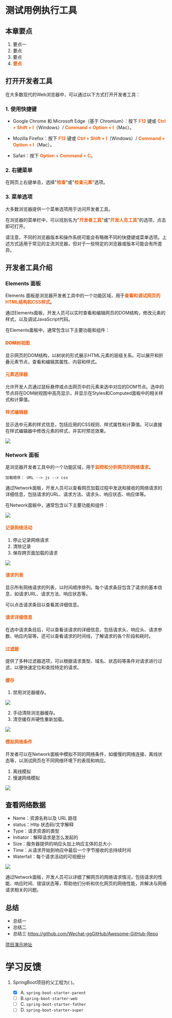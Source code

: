 # 测试用例执行工具
## 本章要点
1. 要点一
1. 要点
1. 要点
1. **要点**

## 打开开发者工具

在大多数现代的Web浏览器中，可以通过以下方式打开开发者工具：

### 1. 使用快捷键

- Google Chrome 和 Microsoft Edge（基于 Chromium）：按下 **F12** 键或 **Ctrl + Shift + I**（Windows）/ **Command + Option + I**（Mac）。

- Mozilla Firefox：按下 **F12** 键或 **Ctrl + Shift + I**（Windows）/ **Command + Option + I**（Mac）。

- Safari：按下 **Option + Command + C**。

### 2. 右键菜单

在网页上右键单击，选择"**检查**"或"**检查元素**"选项。


### 3. 菜单选项

大多数浏览器提供一个菜单选项用于访问开发者工具。

在浏览器的菜单栏中，可以找到名为"**开发者工具**"或"**开发人员工具**"的选项，点击即可打开。


请注意，不同的浏览器版本和操作系统可能会有略微不同的快捷键或菜单选项。上述方式适用于常见的主流浏览器，但对于一些特定的浏览器或版本可能会有所差异。

## 开发者工具介绍

### Elements 面板

Elements 面板是浏览器开发者工具中的一个功能区域，用于**查看和调试网页的HTML结构和CSS样式**。

通过Elements面板，开发人员可以实时查看和编辑网页的DOM结构，修改元素的样式，以及调试JavaScript代码。

在Elements面板中，通常包含以下主要功能和组件：

#### **DOM树视图**

显示网页的DOM结构，以树状的形式展示HTML元素的层级关系。可以展开和折叠元素节点，查看和编辑其属性、内容和样式。

#### **元素选择器**

允许开发人员通过鼠标悬停或点击网页中的元素来选中对应的DOM节点。选中的节点将在DOM树视图中高亮显示，并显示在Styles和Computed面板中的相关样式和计算值。

#### **样式编辑器**

显示选中元素的样式信息，包括应用的CSS规则、样式属性和计算值。可以直接在样式编辑器中修改元素的样式，并实时预览效果。

![](assets/20230516185327.png)



### Network 面板

是浏览器开发者工具中的一个功能区域，用于**监控和分析网页的网络请求**。

```
加载顺序： URL --> js --> css
```

通过Network面板，开发人员可以查看网页加载过程中发送和接收的网络请求的详细信息，包括请求的URL、请求方法、请求头、响应状态、响应体等。



在Network面板中，通常包含以下主要功能和组件：

![](assets/20230516193818.png)


#### **记录网络活动**

1. 停止记录网络请求
2. 清除记录
3. 保存跨页面加载的请求

![](assets/20230516200104.png)



#### **请求列表**

显示所有网络请求的列表，以时间顺序排列。每个请求条目包含了请求的基本信息，如请求URL、请求方法、响应状态等。

可以点击请求条目以查看其详细信息。

#### **请求详细信息**

在选中请求条目后，可以查看该请求的详细信息，包括请求头、响应头、请求参数、响应内容等。还可以查看请求的时间线，了解请求的各个阶段和耗时。

#### **过滤器**

提供了多种过滤器选项，可以根据请求类型、域名、状态码等条件对请求进行过滤，以便快速定位和查找特定的请求。



#### **缓存**

1. 禁用浏览器缓存。

  ![](assets/image.png)

2. 手动清除浏览器缓存。
3. 清空缓存并硬性重新加载。

![](assets/2021-11-19-12-14-35.png)






#### **模拟网络条件**

开发者可以在Network面板中模拟不同的网络条件，如缓慢的网络连接、离线状态等，以测试网页在不同网络环境下的表现和响应。


1. 离线模拟
2. 慢速网络模拟

![](assets/2021-11-19-12-15-10.png)



## 查看网络数据

- Name：资源名称以及 URL 路径
- status：Http 状态码/文字解释
- Type：请求资源的类型
- Initiator：解释请求是怎么发起的
- Size：服务器提供的响应头加上响应主体的总大小
- Time：从请求开始到响应中最后一个字节接收的总持续时间
- Waterfall：每个请求活动的可视细分

![](assets/2021-11-19-17-45-51.png)



通过Network面板，开发人员可以详细了解网页的网络请求情况，包括请求的性能、响应时间、错误状态等，帮助他们分析和优化网页的网络性能，并解决与网络请求相关的问题。




## 总结
- 总结一
- 总结二
- 总结三
https://github.com/Wechat-ggGitHub/Awesome-GitHub-Repo

[项目演示地址](https://github.com/testeru-pro/junit5-demo/tree/main/junit5-basic)


# 学习反馈

1. SpringBoot项目的父工程为( )。

   - [x] A. `spring-boot-starter-parent`
   - [ ] B.`spring-boot-starter-web`
   - [ ] C. `spring-boot-starter-father`
   - [ ] D. `spring-boot-starter-super`
<style>
  strong {
    color: #ea6010;
    font-weight: bolder;
  }
  .reveal blockquote {
    font-style: unset;
  }
</style>